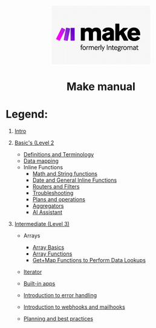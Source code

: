 <div align="center">

![Make](pic/make_logo.gif)

# Make manual
</div>


# Legend:


   1. [Intro](basic.md)
   2. [Basic's (Level 2](basics.md)
      * [Definitions and Terminology](definitions_and_terminology.md)
      * [Data mapping](data_mapping.md)
      * Inline Functions
         * [Math and String functions](math_and_string_functions.md)
         * [Date and General Inline Functions](date_and_general_inline_functions.md)
         * [Routers and Filters](routers_and_filters.md)
         * [Troubleshooting](troubleshooting.md)
         * [Plans and operations](plans_and_operations.md)
         * [Aggregators](aggregators.md)
         * [AI Assistant](aiassistant.md)
           
   3. [Intermediate (Level 3)](l3intermediate.md)
      * Arrays
        * [Array Basics](l3arraybasics.md)
        * [Array Functions](l3arrayfunctions.md)
        * [Get+Map Functions to Perform Data Lookups](l3arraygetmap.md)

      * [Iterator](l3iterator.md)
      * [Built-in apps](l3built-inapps.md)
      * [Introduction to error handling](l3introductiontoerrorhandeling.md)
      * [Introduction to webhooks and mailhooks](l3introductiontowebhooks.md)
      * [Planning and best practices](l3planningandbestpractices.md)


